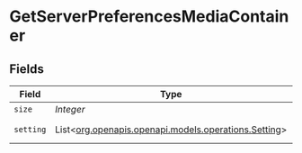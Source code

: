# GetServerPreferencesMediaContainer


## Fields

| Field                                                                                                                                                                               | Type                                                                                                                                                                                | Required                                                                                                                                                                            | Description                                                                                                                                                                         | Example                                                                                                                                                                             |
| ----------------------------------------------------------------------------------------------------------------------------------------------------------------------------------- | ----------------------------------------------------------------------------------------------------------------------------------------------------------------------------------- | ----------------------------------------------------------------------------------------------------------------------------------------------------------------------------------- | ----------------------------------------------------------------------------------------------------------------------------------------------------------------------------------- | ----------------------------------------------------------------------------------------------------------------------------------------------------------------------------------- |
| `size`                                                                                                                                                                              | *Integer*                                                                                                                                                                           | :heavy_minus_sign:                                                                                                                                                                  | N/A                                                                                                                                                                                 | 161                                                                                                                                                                                 |
| `setting`                                                                                                                                                                           | List<[org.openapis.openapi.models.operations.Setting](../../models/operations/Setting.md)>                                                                                          | :heavy_minus_sign:                                                                                                                                                                  | N/A                                                                                                                                                                                 | [{"advanced":false,"default":false,"enumValues":"1:admin only\|2:everyone","group":"","hidden":true,"id":"EnableDatabaseTrace","label":"","summary":"","type":"bool","value":false}] |